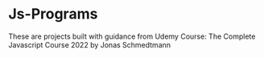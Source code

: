 # Js-Programs
These are projects built with guidance from Udemy Course: The Complete Javascript Course 2022 by Jonas Schmedtmann
